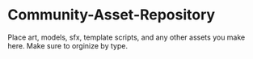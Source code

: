 # Community-Asset-Repository
Place art, models, sfx, template scripts, and any other assets you make here. Make sure to orginize by type.
